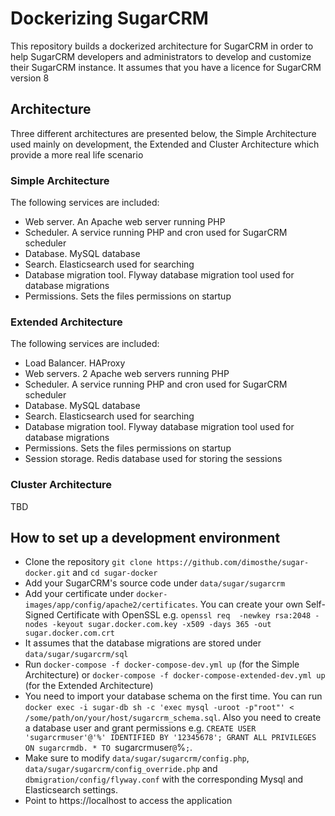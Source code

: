 # Dockerizing SugarCRM

This repository builds a dockerized architecture for SugarCRM in order to help SugarCRM developers and administrators to develop and customize their SugarCRM instance. It assumes that you have a licence for SugarCRM version 8 

## Architecture

Three different architectures are presented below, the Simple Architecture used mainly on development, the Extended and Cluster Architecture which provide a more real life scenario 

### Simple Architecture

The following services are included:
* Web server. An Apache web server running PHP 
* Scheduler. A service running PHP and cron used for SugarCRM scheduler
* Database. MySQL database
* Search. Elasticsearch used for searching
* Database migration tool. Flyway database migration tool used for database migrations
* Permissions. Sets the files permissions on startup


### Extended Architecture
The following services are included:
* Load Balancer. HAProxy 
* Web servers. 2 Apache web servers running PHP 
* Scheduler. A service running PHP and cron used for SugarCRM scheduler
* Database. MySQL database
* Search. Elasticsearch used for searching
* Database migration tool. Flyway database migration tool used for database migrations 
* Permissions. Sets the files permissions on startup
* Session storage. Redis database used for storing the sessions

### Cluster Architecture
TBD

## How to set up a development environment

* Clone the repository `git clone https://github.com/dimosthe/sugar-docker.git` and `cd sugar-docker`
* Add your SugarCRM's source code under `data/sugar/sugarcrm`
* Add your certificate under `docker-images/app/config/apache2/certificates`. You can create your own Self-Signed Certificate with OpenSSL e.g. `openssl req  -newkey rsa:2048 -nodes -keyout sugar.docker.com.key -x509 -days 365 -out sugar.docker.com.crt`
* It assumes that the database migrations are stored under `data/sugar/sugarcrm/sql`
* Run `docker-compose -f docker-compose-dev.yml up` (for the Simple Architecture) or `docker-compose -f docker-compose-extended-dev.yml up` (for the Extended Architecture)
* You need to import your database schema on the first time. You can run `docker exec -i sugar-db sh -c 'exec mysql -uroot -p"root"' < /some/path/on/your/host/sugarcrm_schema.sql`. Also you need to create a database user and grant permissions e.g. `CREATE USER 'sugarcrmuser'@'%' IDENTIFIED BY '12345678'; GRANT ALL PRIVILEGES ON sugarcrmdb. * TO `sugarcrmuser`@`%`;`. 
* Make sure to modify `data/sugar/sugarcrm/config.php`, `data/sugar/sugarcrm/config_override.php` and `dbmigration/config/flyway.conf` with the corresponding Mysql and Elasticsearch settings.
* Point to https://localhost to access the application